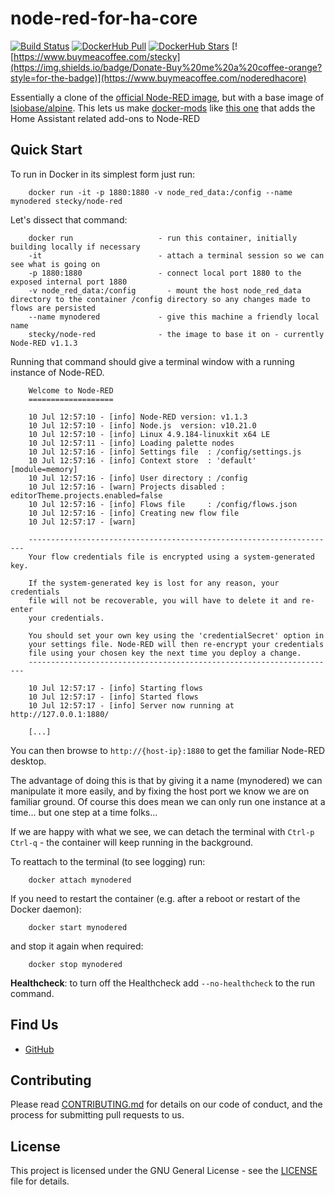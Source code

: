 # node-red-for-ha-core

[![Build Status](https://travis-ci.org/stecky/alpine-node-red-docker.svg?branch=master)](https://travis-ci.org/stecky/alpine-node-red-docker)
[![DockerHub Pull](https://img.shields.io/docker/pulls/stecky/node-red.svg)](https://hub.docker.com/r/stecky/node-red/)
[![DockerHub Stars](https://img.shields.io/docker/stars/stecky/node-red.svg?maxAge=2592000)](https://hub.docker.com/r/stecky/node-red/)
[![https://www.buymeacoffee.com/stecky](https://img.shields.io/badge/Donate-Buy%20me%20a%20coffee-orange?style=for-the-badge)](https://www.buymeacoffee.com/noderedhacore)

Essentially a clone of the [official Node-RED image](https://github.com/node-red/node-red-docker/blob/master/docker-custom/Dockerfile.custom), but with a base image of [lsiobase/alpine](https://github.com/linuxserver/docker-baseimage-alpine).
This lets us make [docker-mods](https://github.com/linuxserver/docker-mods) like [this one](https://github.com/stecky/docker-mods/tree/node-red-home-assistant) that adds the Home Assistant related add-ons to Node-RED

## Quick Start

To run in Docker in its simplest form just run:

        docker run -it -p 1880:1880 -v node_red_data:/config --name mynodered stecky/node-red

Let's dissect that command:

        docker run                   - run this container, initially building locally if necessary
        -it                          - attach a terminal session so we can see what is going on
        -p 1880:1880                 - connect local port 1880 to the exposed internal port 1880
        -v node_red_data:/config       - mount the host node_red_data directory to the container /config directory so any changes made to flows are persisted
        --name mynodered             - give this machine a friendly local name
        stecky/node-red              - the image to base it on - currently Node-RED v1.1.3

Running that command should give a terminal window with a running instance of Node-RED.

        Welcome to Node-RED
        ===================

        10 Jul 12:57:10 - [info] Node-RED version: v1.1.3
        10 Jul 12:57:10 - [info] Node.js  version: v10.21.0
        10 Jul 12:57:10 - [info] Linux 4.9.184-linuxkit x64 LE
        10 Jul 12:57:11 - [info] Loading palette nodes
        10 Jul 12:57:16 - [info] Settings file  : /config/settings.js
        10 Jul 12:57:16 - [info] Context store  : 'default' [module=memory]
        10 Jul 12:57:16 - [info] User directory : /config
        10 Jul 12:57:16 - [warn] Projects disabled : editorTheme.projects.enabled=false
        10 Jul 12:57:16 - [info] Flows file     : /config/flows.json
        10 Jul 12:57:16 - [info] Creating new flow file
        10 Jul 12:57:17 - [warn]

        ---------------------------------------------------------------------
        Your flow credentials file is encrypted using a system-generated key.

        If the system-generated key is lost for any reason, your credentials
        file will not be recoverable, you will have to delete it and re-enter
        your credentials.

        You should set your own key using the 'credentialSecret' option in
        your settings file. Node-RED will then re-encrypt your credentials
        file using your chosen key the next time you deploy a change.
        ---------------------------------------------------------------------

        10 Jul 12:57:17 - [info] Starting flows
        10 Jul 12:57:17 - [info] Started flows
        10 Jul 12:57:17 - [info] Server now running at http://127.0.0.1:1880/

        [...]

You can then browse to `http://{host-ip}:1880` to get the familiar Node-RED desktop.

The advantage of doing this is that by giving it a name (mynodered) we can manipulate it
more easily, and by fixing the host port we know we are on familiar ground.
Of course this does mean we can only run one instance at a time... but one step at a time folks...

If we are happy with what we see, we can detach the terminal with `Ctrl-p` `Ctrl-q` - the
container will keep running in the background.

To reattach to the terminal (to see logging) run:

        docker attach mynodered

If you need to restart the container (e.g. after a reboot or restart of the Docker daemon):

        docker start mynodered

and stop it again when required:

        docker stop mynodered

**Healthcheck**: to turn off the Healthcheck add `--no-healthcheck` to the run command.

## Find Us

* [GitHub](https://github.com/stecky/alpine-node-red-docker)

## Contributing

Please read [CONTRIBUTING.md](CONTRIBUTING.md) for details on our code of conduct, and the process for submitting pull requests to us.

## License

This project is licensed under the GNU General License - see the [LICENSE](LICENSE) file for details.
